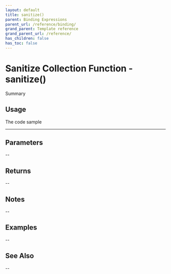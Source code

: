 ```yaml
---
layout: default
title: sanitize()
parent: Binding Expressions
parent_url: /reference/binding/
grand_parent: Template reference
grand_parent_url: /reference/
has_children: false
has_toc: false
---
```


# Sanitize Collection Function - sanitize()

Summary

## Usage

 The code sample

---

## Parameters

--

## Returns 

--

## Notes


-- 

## Examples


--


## See Also


--

